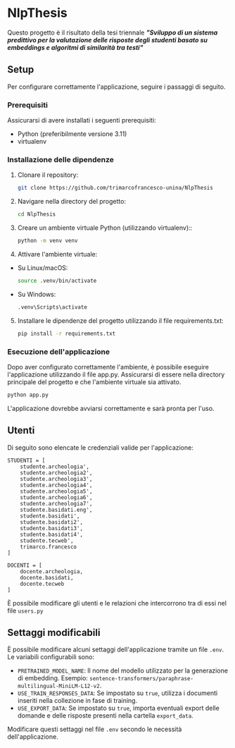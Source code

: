 # NlpThesis

Questo progetto è il risultato della tesi triennale ***"Sviluppo di un sistema predittivo per la valutazione delle risposte degli studenti basato su embeddings e algoritmi di similarità tra testi"***

## Setup

Per configurare correttamente l'applicazione, seguire i passaggi di seguito.

### Prerequisiti

Assicurarsi di avere installati i seguenti prerequisiti:

- Python (preferibilmente versione 3.11)
- virtualenv

### Installazione delle dipendenze

1. Clonare il repository:

   ```bash
   git clone https://github.com/trimarcofrancesco-unina/NlpThesis

2. Navigare nella directory del progetto:

   ```bash
   cd NlpThesis

3. Creare un ambiente virtuale Python (utilizzando virtualenv)::

   ```bash
   python -m venv venv

4. Attivare l'ambiente virtuale:
- Su Linux/macOS:
   ```bash
   source .venv/bin/activate
- Su Windows:
   ```bash
   .venv\Scripts\activate

5. Installare le dipendenze del progetto utilizzando il file requirements.txt:
   ```bash
   pip install -r requirements.txt

### Esecuzione dell'applicazione

Dopo aver configurato correttamente l'ambiente, è possibile eseguire l'applicazione utilizzando il file app.py. Assicurarsi di essere nella directory principale del progetto e che l'ambiente virtuale sia attivato.
   ```bash
   python app.py
```
L'applicazione dovrebbe avviarsi correttamente e sarà pronta per l'uso.

## Utenti

Di seguito sono elencate le credenziali valide per l'applicazione:

```
STUDENTI = [
    studente.archeologia',
    studente.archeologia2',
    studente.archeologia3',
    studente.archeologia4',
    studente.archeologia5',
    studente.archeologia6',
    studente.archeologia7',
    studente.basidati.eng',
    studente.basidati',
    studente.basidati2',
    studente.basidati3',
    studente.basidati4',
    studente.tecweb',
    trimarco.francesco
]

DOCENTI = [
    docente.archeologia,
    docente.basidati,
    docente.tecweb
]

```
È possibile modificare gli utenti e le relazioni che intercorrono tra di essi nel file `users.py`

## Settaggi modificabili

È possibile modificare alcuni settaggi dell'applicazione tramite un file `.env`. Le variabili configurabili sono:

- `PRETRAINED_MODEL_NAME`: Il nome del modello utilizzato per la generazione di embedding. Esempio: `sentence-transformers/paraphrase-multilingual-MiniLM-L12-v2`.
- `USE_TRAIN_RESPONSES_DATA`: Se impostato su `true`, utilizza i documenti inseriti nella collezione in fase di training.
- `USE_EXPORT_DATA`: Se impostato su `true`, importa eventuali export delle domande e delle risposte presenti nella cartella `export_data`.

Modificare questi settaggi nel file `.env` secondo le necessità dell'applicazione.

